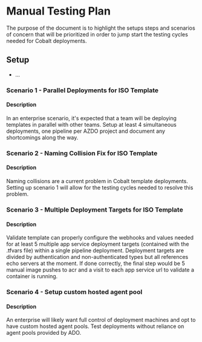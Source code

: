 # Manual Testing Plan

The purpose of the document is to highlight the setups steps and scenarios of concern that will be prioritized in order to jump start the testing cycles needed for Cobalt deployments.

## Setup

- ...

### Scenario 1 - Parallel Deployments for ISO Template

#### Description

In an enterprise scenario, it's expected that a team will be deploying templates in parallel with other teams. Setup at least 4 simultaneous deployments, one pipeline per AZDO project and document any shortcomings along the way.

### Scenario 2 - Naming Collision Fix for ISO Template

#### Description

Naming collisions are a current problem in Cobalt template deployments. Setting up scenario 1 will allow for the testing cycles needed to resolve this problem.

### Scenario 3 - Multiple Deployment Targets for ISO Template

#### Description

Validate template can properly configure the webhooks and values needed for at least 5 multiple app service deployment targets (contained with the .tfvars file) within a single pipeline deployment. Deployment targets are divided by authentication and non-authenticated types but all references echo servers at the moment. If done correctly, the final step would be 5 manual image pushes to acr and a visit to each app service url to validate a container is running.

### Scenario 4 - Setup custom hosted agent pool

#### Description

An enterprise will likely want full control of deployment machines and opt to have custom hosted agent pools. Test deployments without reliance on agent pools provided by ADO.

